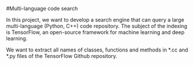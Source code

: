 #Multi-language code search

In this project, we want to develop a search engine that can query a large multi-language (Python, C++) code repository. The subject of the indexing is TensorFlow, an open-source framework for machine learning and deep learning.



We want to extract all names of classes, functions and methods in *.cc and *.py files of the TensorFlow Github repository. 